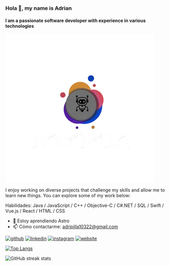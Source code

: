 ### Hola 👋, my name is Adrian
#### I am a passionate software developer with experience in various technologies
![I am a passionate software developer with experience in various technologies](https://github.com/adripilla/adripilla/blob/main/logo.png?raw=true)

I enjoy working on diverse projects that challenge my skills and allow me to learn new things. You can explore some of my work below:


Habilidades: Java / JavaScript / C++ / Objective-C / C#.NET / SQL / Swift / Vue.js / React / HTML / CSS

- 🌱 Estoy aprendiendo Astro 
- 📫 Cómo contactarme: adripilla10322@gmail.com 


[<img src='https://cdn.jsdelivr.net/npm/simple-icons@3.0.1/icons/github.svg' alt='github' height='40'>](https://github.com/adripilla)  [<img src='https://cdn.jsdelivr.net/npm/simple-icons@3.0.1/icons/linkedin.svg' alt='linkedin' height='40'>](https://www.linkedin.com/in/adripilla/)  [<img src='https://cdn.jsdelivr.net/npm/simple-icons@3.0.1/icons/instagram.svg' alt='instagram' height='40'>](https://www.instagram.com/adrian_rdz103/)  [<img src='https://cdn.jsdelivr.net/npm/simple-icons@3.0.1/icons/icloud.svg' alt='website' height='40'>](https://adripilla.netlify.app/)  

[![Top Langs](https://github-readme-stats.vercel.app/api/top-langs/?username=adripilla)](https://github.com/anuraghazra/github-readme-stats)

![GitHub streak stats](https://streak-stats.demolab.com/?user=adripilla)  

